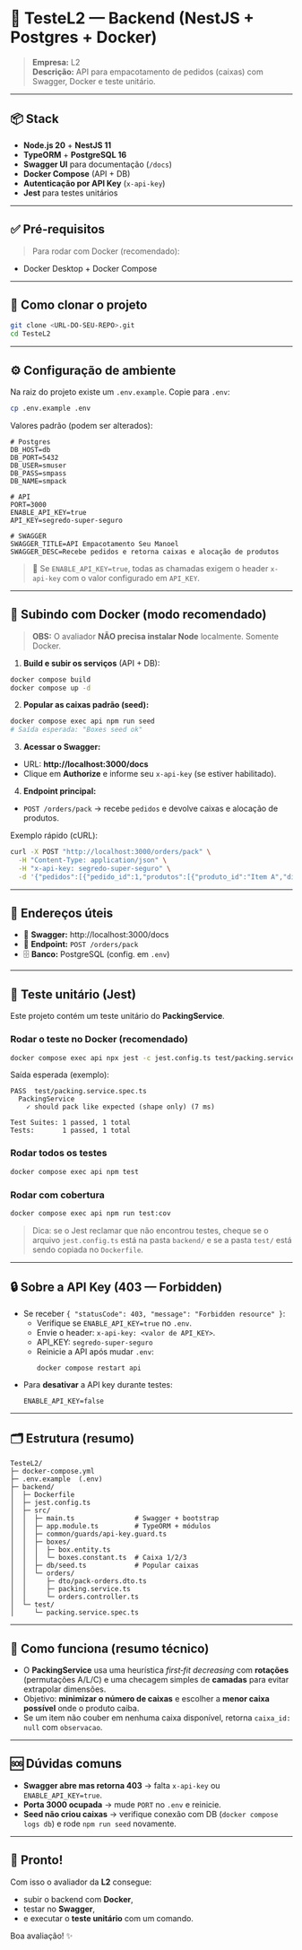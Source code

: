 # 🚀 TesteL2 — Backend (NestJS + Postgres + Docker)  

> **Empresa:** L2  
> **Descrição:** API para empacotamento de pedidos (caixas) com Swagger, Docker e teste unitário.  

---

## 📦 Stack
- **Node.js 20** + **NestJS 11**
- **TypeORM** + **PostgreSQL 16**
- **Swagger UI** para documentação (`/docs`)
- **Docker Compose** (API + DB)
- **Autenticação por API Key** (`x-api-key`)
- **Jest** para testes unitários

---

## ✅ Pré‑requisitos
> Para rodar com Docker (recomendado):
- Docker Desktop + Docker Compose
---

## 🧪 Como clonar o projeto
```bash
git clone <URL-DO-SEU-REPO>.git
cd TesteL2
```

---

## ⚙️ Configuração de ambiente
Na raiz do projeto existe um `.env.example`. Copie para `.env`:

```bash
cp .env.example .env
```

Valores padrão (podem ser alterados):
```dotenv
# Postgres
DB_HOST=db
DB_PORT=5432
DB_USER=smuser
DB_PASS=smpass
DB_NAME=smpack

# API
PORT=3000
ENABLE_API_KEY=true
API_KEY=segredo-super-seguro

# SWAGGER
SWAGGER_TITLE=API Empacotamento Seu Manoel
SWAGGER_DESC=Recebe pedidos e retorna caixas e alocação de produtos
```

> 🔐 Se `ENABLE_API_KEY=true`, todas as chamadas exigem o header `x-api-key` com o valor configurado em `API_KEY`.

---

## 🐳 Subindo com Docker (modo recomendado)

> **OBS:** O avaliador **NÃO precisa instalar Node** localmente. Somente Docker.

1) **Build e subir os serviços** (API + DB):
```bash
docker compose build
docker compose up -d
```

2) **Popular as caixas padrão (seed):**
```bash
docker compose exec api npm run seed
# Saída esperada: "Boxes seed ok"
```

3) **Acessar o Swagger:**
- URL: **http://localhost:3000/docs**
- Clique em **Authorize** e informe seu `x-api-key` (se estiver habilitado).

4) **Endpoint principal:**
- `POST /orders/pack` → recebe `pedidos` e devolve caixas e alocação de produtos.

Exemplo rápido (cURL):
```bash
curl -X POST "http://localhost:3000/orders/pack" \
  -H "Content-Type: application/json" \
  -H "x-api-key: segredo-super-seguro" \
  -d '{"pedidos":[{"pedido_id":1,"produtos":[{"produto_id":"Item A","dimensoes":{"altura":10,"largura":10,"comprimento":10}}]}]}'
```

---

## 🧭 Endereços úteis
- 📘 **Swagger:** http://localhost:3000/docs  
- 🔌 **Endpoint:** `POST /orders/pack`  
- 🗄️ **Banco:** PostgreSQL (config. em `.env`)

---

## 🧪 Teste unitário (Jest)

Este projeto contém um teste unitário do **PackingService**.

### Rodar o teste **no Docker** (recomendado)
```bash
docker compose exec api npx jest -c jest.config.ts test/packing.service.spec.ts
```

Saída esperada (exemplo):
```
PASS  test/packing.service.spec.ts
  PackingService
    ✓ should pack like expected (shape only) (7 ms)

Test Suites: 1 passed, 1 total
Tests:       1 passed, 1 total
```

### Rodar todos os testes
```bash
docker compose exec api npm test
```

### Rodar com cobertura
```bash
docker compose exec api npm run test:cov
```

> Dica: se o Jest reclamar que não encontrou testes, cheque se o arquivo `jest.config.ts` está na pasta `backend/` e se a pasta `test/` está sendo copiada no `Dockerfile`.

---

## 🔒 Sobre a API Key (403 — Forbidden)
- Se receber `{ "statusCode": 403, "message": "Forbidden resource" }`:
  - Verifique se `ENABLE_API_KEY=true` no `.env`.
  - Envie o header: `x-api-key: <valor de API_KEY>`.
  - API_KEY: `segredo-super-seguro`
  - Reinicie a API após mudar `.env`:
    ```bash
    docker compose restart api
    ```
- Para **desativar** a API key durante testes:
  ```dotenv
  ENABLE_API_KEY=false
  ```

---

## 🗂️ Estrutura (resumo)

```
TesteL2/
├─ docker-compose.yml
├─ .env.example  (.env)
├─ backend/
│  ├─ Dockerfile
│  ├─ jest.config.ts
│  ├─ src/
│  │  ├─ main.ts               # Swagger + bootstrap
│  │  ├─ app.module.ts         # TypeORM + módulos
│  │  ├─ common/guards/api-key.guard.ts
│  │  ├─ boxes/
│  │  │  ├─ box.entity.ts
│  │  │  └─ boxes.constant.ts  # Caixa 1/2/3
│  │  ├─ db/seed.ts            # Popular caixas
│  │  └─ orders/
│  │     ├─ dto/pack-orders.dto.ts
│  │     ├─ packing.service.ts
│  │     └─ orders.controller.ts
│  └─ test/
│     └─ packing.service.spec.ts
```

---

## 🧠 Como funciona (resumo técnico)
- O **PackingService** usa uma heurística *first‑fit decreasing* com **rotações** (permutações A/L/C) e uma checagem simples de **camadas** para evitar extrapolar dimensões.  
- Objetivo: **minimizar o número de caixas** e escolher a **menor caixa possível** onde o produto caiba.  
- Se um item não couber em nenhuma caixa disponível, retorna `caixa_id: null` com `observacao`.

---

## 🆘 Dúvidas comuns
- **Swagger abre mas retorna 403** → falta `x-api-key` ou `ENABLE_API_KEY=true`.  
- **Porta 3000 ocupada** → mude `PORT` no `.env` e reinicie.  
- **Seed não criou caixas** → verifique conexão com DB (`docker compose logs db`) e rode `npm run seed` novamente.

---

## 🏁 Pronto!
Com isso o avaliador da **L2** consegue:
- subir o backend com **Docker**,
- testar no **Swagger**,
- e executar o **teste unitário** com um comando.

Boa avaliação! ✨
